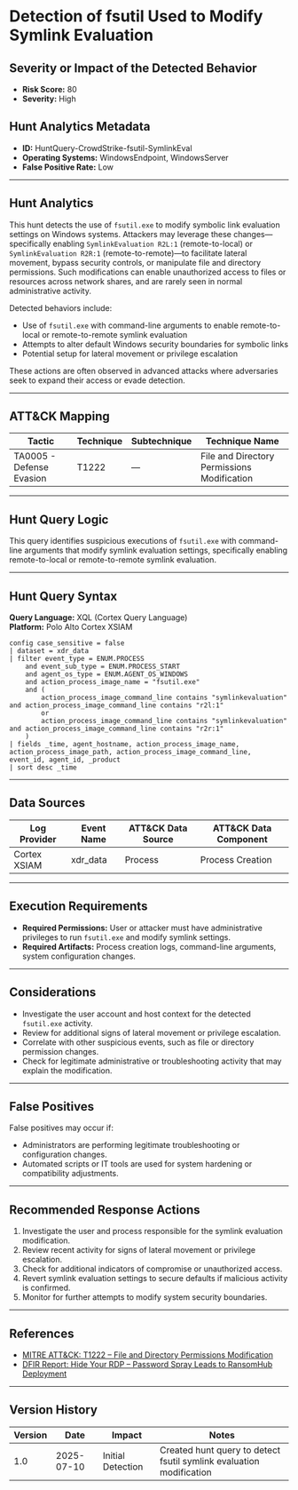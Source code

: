 # Detection of fsutil Used to Modify Symlink Evaluation

## Severity or Impact of the Detected Behavior

- **Risk Score:** 80  
- **Severity:** High

## Hunt Analytics Metadata

- **ID:** HuntQuery-CrowdStrike-fsutil-SymlinkEval
- **Operating Systems:** WindowsEndpoint, WindowsServer
- **False Positive Rate:** Low

---

## Hunt Analytics

This hunt detects the use of `fsutil.exe` to modify symbolic link evaluation settings on Windows systems. Attackers may leverage these changes—specifically enabling `SymlinkEvaluation R2L:1` (remote-to-local) or `SymlinkEvaluation R2R:1` (remote-to-remote)—to facilitate lateral movement, bypass security controls, or manipulate file and directory permissions. Such modifications can enable unauthorized access to files or resources across network shares, and are rarely seen in normal administrative activity.

Detected behaviors include:

- Use of `fsutil.exe` with command-line arguments to enable remote-to-local or remote-to-remote symlink evaluation
- Attempts to alter default Windows security boundaries for symbolic links
- Potential setup for lateral movement or privilege escalation

These actions are often observed in advanced attacks where adversaries seek to expand their access or evade detection.

---

## ATT&CK Mapping

| Tactic                        | Technique   | Subtechnique | Technique Name                                 |
|-------------------------------|-------------|--------------|-----------------------------------------------|
| TA0005 - Defense Evasion      | T1222       | —            | File and Directory Permissions Modification   |

---

## Hunt Query Logic

This query identifies suspicious executions of `fsutil.exe` with command-line arguments that modify symlink evaluation settings, specifically enabling remote-to-local or remote-to-remote symlink evaluation.

---

## Hunt Query Syntax

**Query Language:** XQL (Cortex Query Language)  
**Platform:** Polo Alto Cortex XSIAM

```xql
config case_sensitive = false
| dataset = xdr_data
| filter event_type = ENUM.PROCESS
    and event_sub_type = ENUM.PROCESS_START
    and agent_os_type = ENUM.AGENT_OS_WINDOWS
    and action_process_image_name = "fsutil.exe"
    and (
        action_process_image_command_line contains "symlinkevaluation" and action_process_image_command_line contains "r2l:1"
        or
        action_process_image_command_line contains "symlinkevaluation" and action_process_image_command_line contains "r2r:1"
    )
| fields _time, agent_hostname, action_process_image_name, action_process_image_path, action_process_image_command_line, event_id, agent_id, _product
| sort desc _time
```

---

## Data Sources

| Log Provider | Event Name       | ATT&CK Data Source  | ATT&CK Data Component  |
|--------------|------------------|---------------------|------------------------|
| Cortex XSIAM|    xdr_data       | Process             | Process Creation       |

---

## Execution Requirements

- **Required Permissions:** User or attacker must have administrative privileges to run `fsutil.exe` and modify symlink settings.
- **Required Artifacts:** Process creation logs, command-line arguments, system configuration changes.

---

## Considerations

- Investigate the user account and host context for the detected `fsutil.exe` activity.
- Review for additional signs of lateral movement or privilege escalation.
- Correlate with other suspicious events, such as file or directory permission changes.
- Check for legitimate administrative or troubleshooting activity that may explain the modification.

---

## False Positives

False positives may occur if:

- Administrators are performing legitimate troubleshooting or configuration changes.
- Automated scripts or IT tools are used for system hardening or compatibility adjustments.

---

## Recommended Response Actions

1. Investigate the user and process responsible for the symlink evaluation modification.
2. Review recent activity for signs of lateral movement or privilege escalation.
3. Check for additional indicators of compromise or unauthorized access.
4. Revert symlink evaluation settings to secure defaults if malicious activity is confirmed.
5. Monitor for further attempts to modify system security boundaries.

---

## References

- [MITRE ATT&CK: T1222 – File and Directory Permissions Modification](https://attack.mitre.org/techniques/T1222/)
- [DFIR Report: Hide Your RDP – Password Spray Leads to RansomHub Deployment](https://thedfirreport.com/2025/06/30/hide-your-rdp-password-spray-leads-to-ransomhub-deployment/)

---

## Version History

| Version | Date       | Impact            | Notes                                                                                      |
|---------|------------|-------------------|--------------------------------------------------------------------------------------------|
| 1.0     | 2025-07-10 | Initial Detection | Created hunt query to detect fsutil symlink evaluation modification                        |
